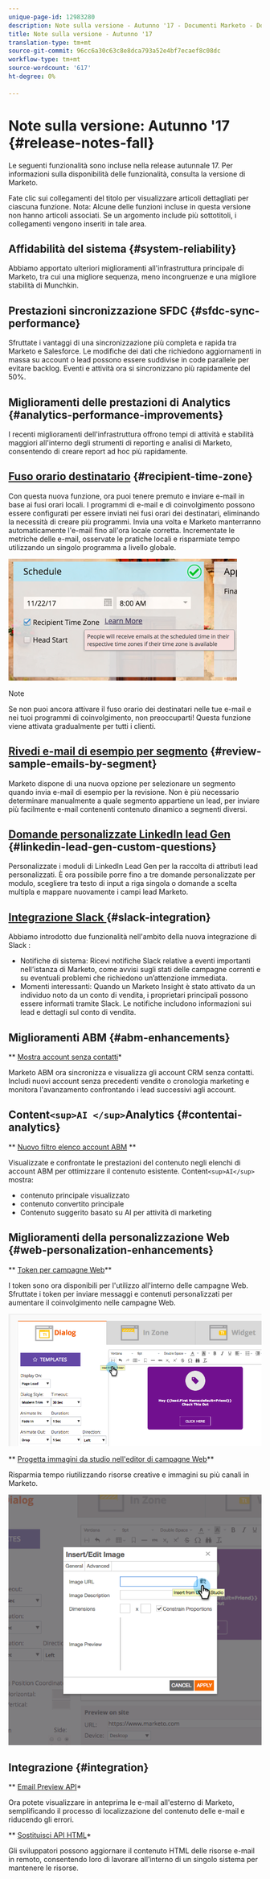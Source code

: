 ```yaml
---
unique-page-id: 12983280
description: Note sulla versione - Autunno '17 - Documenti Marketo - Documentazione prodotto
title: Note sulla versione - Autunno '17
translation-type: tm+mt
source-git-commit: 96cc6a30c63c8e8dca793a52e4bf7ecaef8c08dc
workflow-type: tm+mt
source-wordcount: '617'
ht-degree: 0%

---
```



# Note sulla versione: Autunno &#39;17 {#release-notes-fall}

Le seguenti funzionalità sono incluse nella release autunnale 17. Per informazioni sulla disponibilità delle funzionalità, consulta la versione di Marketo.

Fate clic sui collegamenti del titolo per visualizzare articoli dettagliati per ciascuna funzione. Nota: Alcune delle funzioni incluse in questa versione non hanno articoli associati. Se un argomento include più sottotitoli, i collegamenti vengono inseriti in tale area.

## Affidabilità del sistema {#system-reliability}

Abbiamo apportato ulteriori miglioramenti all&#39;infrastruttura principale di Marketo, tra cui una migliore sequenza, meno incongruenze e una migliore stabilità di Munchkin.

## Prestazioni sincronizzazione SFDC {#sfdc-sync-performance}

Sfruttate i vantaggi di una sincronizzazione più completa e rapida tra Marketo e Salesforce. Le modifiche dei dati che richiedono aggiornamenti in massa su account o lead possono essere suddivise in code parallele per evitare backlog. Eventi e attività ora si sincronizzano più rapidamente del 50%.

## Miglioramenti delle prestazioni di Analytics {#analytics-performance-improvements}

I recenti miglioramenti dell&#39;infrastruttura offrono tempi di attività e stabilità maggiori all&#39;interno degli strumenti di reporting e analisi di Marketo, consentendo di creare report ad hoc più rapidamente.

## [Fuso orario destinatario](https://docs.marketo.com/x/_xvG) {#recipient-time-zone}

Con questa nuova funzione, ora puoi tenere premuto e inviare e-mail in base ai fusi orari locali. I programmi di e-mail e di coinvolgimento possono essere configurati per essere inviati nei fusi orari dei destinatari, eliminando la necessità di creare più programmi. Invia una volta e Marketo manterranno automaticamente l&#39;e-mail fino all&#39;ora locale corretta. Incrementate le metriche delle e-mail, osservate le pratiche locali e risparmiate tempo utilizzando un singolo programma a livello globale.

![](assets/image2017-11-29-8-3a45-3a47.png)

>[!NOTE]
>
>Se non puoi ancora attivare il fuso orario dei destinatari nelle tue e-mail e nei tuoi programmi di coinvolgimento, non preoccuparti! Questa funzione viene attivata gradualmente per tutti i clienti.

## [Rivedi e-mail di esempio per segmento](https://docs.marketo.com/x/2IER) {#review-sample-emails-by-segment}

Marketo dispone di una nuova opzione per selezionare un segmento quando invia e-mail di esempio per la revisione. Non è più necessario determinare manualmente a quale segmento appartiene un lead, per inviare più facilmente e-mail contenenti contenuto dinamico a segmenti diversi.

## [Domande personalizzate LinkedIn lead Gen](https://docs.marketo.com/x/ngLG) {#linkedin-lead-gen-custom-questions}

Personalizzate i moduli di LinkedIn Lead Gen per la raccolta di attributi lead personalizzati. È ora possibile porre fino a tre domande personalizzate per modulo, scegliere tra testo di input a riga singola o domande a scelta multipla e mappare nuovamente i campi lead Marketo.

## [Integrazione Slack ](../../product-docs/administration/additional-integrations/add-slack-as-a-launchpoint-service.md) {#slack-integration}

Abbiamo introdotto due funzionalità nell&#39;ambito della nuova integrazione di Slack :

* Notifiche di sistema: Ricevi notifiche  Slack relative a eventi importanti nell’istanza di Marketo, come avvisi sugli stati delle campagne correnti e su eventuali problemi che richiedono un’attenzione immediata.
* Momenti interessanti: Quando un Marketo Insight è stato attivato da un individuo noto da un conto di vendita, i proprietari principali possono essere informati tramite  Slack. Le notifiche includono informazioni sui lead e dettagli sul conto di vendita.

## Miglioramenti ABM {#abm-enhancements}

** [Mostra account senza contatti](https://docs.marketo.com/x/fKCt)*

Marketo ABM ora sincronizza e visualizza gli account CRM senza contatti. Includi nuovi account senza precedenti vendite o cronologia marketing e monitora l&#39;avanzamento confrontando i lead successivi agli account.

## Content`<sup>AI </sup>`Analytics {#contentai-analytics}

** [Nuovo filtro elenco account ABM](https://docs.marketo.com/x/1BPG) **

Visualizzate e confrontate le prestazioni del contenuto negli elenchi di account ABM per ottimizzare il contenuto esistente. Content`<sup>AI</sup>` mostra:

* contenuto principale visualizzato
* contenuto convertito principale
* Contenuto suggerito basato su AI per attività di marketing

## Miglioramenti della personalizzazione Web {#web-personalization-enhancements}

** [Token per campagne Web](https://docs.marketo.com/x/SwJI)**

I token sono ora disponibili per l&#39;utilizzo all&#39;interno delle campagne Web. Sfruttate i token per inviare messaggi e contenuti personalizzati per aumentare il coinvolgimento nelle campagne Web.

![](assets/image2017-11-16-11-3a25-3a7.png)

** [Progetta immagini da studio nell&#39;editor di campagne Web](https://docs.marketo.com/x/SwJI)**

Risparmia tempo riutilizzando risorse creative e immagini su più canali in Marketo.

![](assets/image2017-11-16-11-3a26-3a10.png)

## Integrazione {#integration}

** [Email Preview API](https://developers.marketo.com/rest-api/assets/emails/)*

Ora potete visualizzare in anteprima le e-mail all&#39;esterno di Marketo, semplificando il processo di localizzazione del contenuto delle e-mail e riducendo gli errori.

** [Sostituisci API HTML](https://developers.marketo.com/rest-api/assets/emails/)*

Gli sviluppatori possono aggiornare il contenuto HTML delle risorse e-mail in remoto, consentendo loro di lavorare all’interno di un singolo sistema per mantenere le risorse.
